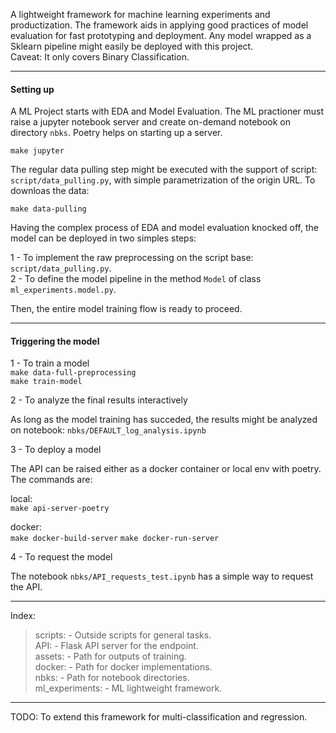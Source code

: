 A lightweight framework for machine learning experiments and productization. The framework aids in applying good practices of model evaluation for fast prototyping and deployment. Any model wrapped as a Sklearn pipeline might easily be deployed with this project.     
Caveat: It only covers Binary Classification.    

----------------

#### Setting up

A ML Project starts with EDA and Model Evaluation. The ML practioner must raise a jupyter notebook server and create on-demand notebook on directory `nbks`. Poetry helps on starting up a server.

```make jupyter```

The regular data pulling step might be executed with the support of script: `script/data_pulling.py`, with simple parametrization of the origin URL.  To downloas the data:

```make data-pulling```

Having the complex process of EDA and model evaluation knocked off, the model can be deployed in two simples steps:

1 - To implement the raw preprocessing on the script base: `script/data_pulling.py`.    
2 - To define the model pipeline in the method `Model` of class `ml_experiments.model.py`.     
    
Then, the entire model training flow is ready to proceed.

----------------

#### Triggering the model

1 - To train a model   
```make data-full-preprocessing```   
```make train-model```   

2 - To analyze the final results interactively

As long as the model training has succeded, the results might be analyzed on notebook: `nbks/DEFAULT_log_analysis.ipynb`

3 - To deploy a model  

The API can be raised either as a docker container or local env with poetry. The commands are:

local:     
```make api-server-poetry```    


docker:   
```make docker-build-server```
```make docker-run-server```

4 - To request the model   
   
The notebook `nbks/API_requests_test.ipynb` has a simple way to request the API.    


----------------
Index:

> scripts:
    - Outside scripts for general tasks.   
> API:
    - Flask API server for the endpoint.   
> assets:
    - Path for outputs of training.   
> docker:
    - Path for docker implementations.   
> nbks:
    - Path for notebook directories.  
> ml_experiments:
    - ML lightweight framework.   

----------------

TODO: To extend this framework for multi-classification and regression.